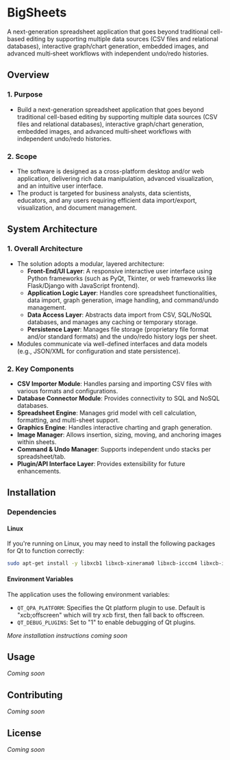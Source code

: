 # BigSheets

A next-generation spreadsheet application that goes beyond traditional cell-based editing by supporting multiple data sources (CSV files and relational databases), interactive graph/chart generation, embedded images, and advanced multi‐sheet workflows with independent undo/redo histories.

## Overview

### 1. Purpose
- Build a next-generation spreadsheet application that goes beyond traditional cell-based editing by supporting multiple data sources (CSV files and relational databases), interactive graph/chart generation, embedded images, and advanced multi‐sheet workflows with independent undo/redo histories.

### 2. Scope
- The software is designed as a cross-platform desktop and/or web application, delivering rich data manipulation, advanced visualization, and an intuitive user interface.
- The product is targeted for business analysts, data scientists, educators, and any users requiring efficient data import/export, visualization, and document management.

## System Architecture

### 1. Overall Architecture
- The solution adopts a modular, layered architecture:
  - **Front-End/UI Layer**: A responsive interactive user interface using Python frameworks (such as PyQt, Tkinter, or web frameworks like Flask/Django with JavaScript frontend).
  - **Application Logic Layer**: Handles core spreadsheet functionalities, data import, graph generation, image handling, and command/undo management.
  - **Data Access Layer**: Abstracts data import from CSV, SQL/NoSQL databases, and manages any caching or temporary storage.
  - **Persistence Layer**: Manages file storage (proprietary file format and/or standard formats) and the undo/redo history logs per sheet.
- Modules communicate via well-defined interfaces and data models (e.g., JSON/XML for configuration and state persistence).

### 2. Key Components
- **CSV Importer Module**: Handles parsing and importing CSV files with various formats and configurations.
- **Database Connector Module**: Provides connectivity to SQL and NoSQL databases.
- **Spreadsheet Engine**: Manages grid model with cell calculation, formatting, and multi-sheet support.
- **Graphics Engine**: Handles interactive charting and graph generation.
- **Image Manager**: Allows insertion, sizing, moving, and anchoring images within sheets.
- **Command & Undo Manager**: Supports independent undo stacks per spreadsheet/tab.
- **Plugin/API Interface Layer**: Provides extensibility for future enhancements.

## Installation

### Dependencies

#### Linux
If you're running on Linux, you may need to install the following packages for Qt to function correctly:

```bash
sudo apt-get install -y libxcb1 libxcb-xinerama0 libxcb-icccm4 libxcb-image0 libxcb-keysyms1 libxcb-render-util0 libxcb-randr0 libxcb-xkb1 libxkbcommon-x11-0
```

#### Environment Variables
The application uses the following environment variables:

- `QT_QPA_PLATFORM`: Specifies the Qt platform plugin to use. Default is "xcb;offscreen" which will try xcb first, then fall back to offscreen.
- `QT_DEBUG_PLUGINS`: Set to "1" to enable debugging of Qt plugins.

*More installation instructions coming soon*

## Usage

*Coming soon*

## Contributing

*Coming soon*

## License

*Coming soon*
